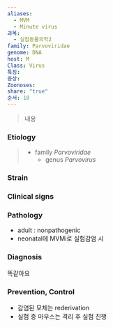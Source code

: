 ```yaml
---
aliases:
  - MVM
  - Minute virus
과목:
  - 실험동물의학2
family: Parvoviridae
genome: DNA
host: M
Class: Virus
특징: 
증상: 
Zoonoses: 
share: "true"
순서: 10
---
```

> 내용
### Etiology
> - family *Parvoviridae*
> 	- genus *Parvovirus*

### Strain

### Clinical signs

### Pathology
 - adult : nonpathogenic
 - neonatal에 MVMi로 실험감염 시
### Diagnosis
똑같아요

### Prevention, Control
- 감염된 모체는 rederivation
- 실험 중 마우스는 격리 후 실험 진행